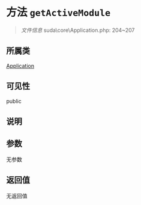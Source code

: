 # 方法 `getActiveModule`

> *文件信息* suda\core\Application.php: 204~207

## 所属类 

[Application](../Application.md)

## 可见性

public

## 说明



## 参数


无参数


## 返回值

无返回值
